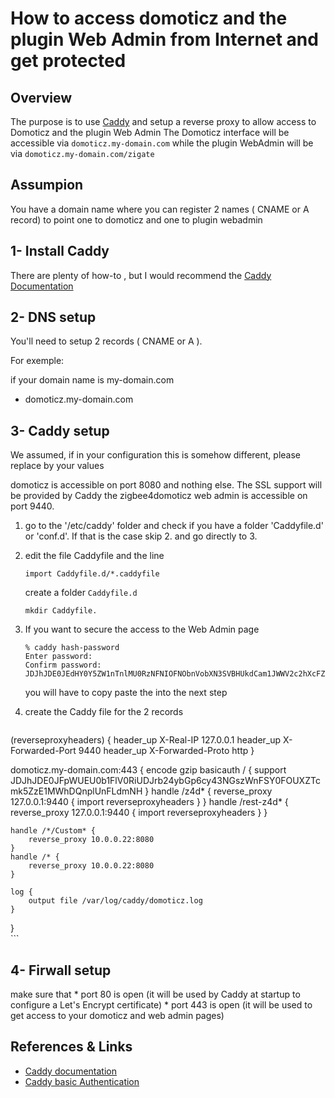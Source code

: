 # How to access domoticz and the plugin Web Admin from Internet and get protected

## Overview

The purpose is to use [Caddy](https://caddyserver.com/docs/) and setup a reverse proxy to allow access to Domoticz and the plugin Web Admin
The Domoticz interface will be accessible via `domoticz.my-domain.com` while the plugin WebAdmin will be via `domoticz.my-domain.com/zigate`
## Assumpion

You have a domain name where you can register 2 names ( CNAME or A record) to point one to domoticz and one to plugin webadmin

## 1- Install Caddy

There are plenty of how-to , but I would recommend the [Caddy Documentation](https://caddyserver.com/docs/install#debian-ubuntu-raspbian)

## 2- DNS setup

You'll need to setup 2 records ( CNAME or A ).

For exemple:

if your domain name is my-domain.com

* domoticz.my-domain.com


## 3- Caddy setup

   We assumed, if in your configuration this is somehow different, please replace by your values
   
   domoticz is accessible on port 8080 and nothing else. The SSL support will be provided by Caddy
   the zigbee4domoticz web admin is accessible on port 9440.

1. go to the '/etc/caddy' folder and check if you have a folder 'Caddyfile.d' or 'conf.d'. If that is the case skip 2. and go directly to 3.
2. edit the file Caddyfile and the line
   ```
   import Caddyfile.d/*.caddyfile
   ```
   
   create a folder `Caddyfile.d`
   ```
   mkdir Caddyfile.
   ```

3. If you want to secure the access to the Web Admin page

   ```
   % caddy hash-password
   Enter password:
   Confirm password:
   JDJhJDE0JEdHY0Y5ZW1nTnlMU0RzNFNIOFNObnVobXN3SVBHUkdCam1JWWV2c2hXcFZSd3AwZ2JWOHdl
   ```
   you will have to copy paste the <hash password> into the next step
  
5. create the Caddy file for the 2 records

   ```
(reverseproxyheaders) {
    header_up X-Real-IP 127.0.0.1
    header_up X-Forwarded-Port 9440
    header_up X-Forwarded-Proto http
}

domoticz.my-domain.com:443 {
    encode gzip
    basicauth / {
        support JDJhJDE0JFpWUEU0b1FlV0RiUDJrb24ybGp6cy43NGszWnFSY0FOUXZTcmk5ZzE1MWhDQnplUnFLdmNH
    }
    handle /z4d* {
        reverse_proxy 127.0.0.1:9440 {
            import reverseproxyheaders
        }
    }
    handle /rest-z4d* {
        reverse_proxy 127.0.0.1:9440 {
            import reverseproxyheaders
        }
    }

    handle /*/Custom* {
        reverse_proxy 10.0.0.22:8080
    }
    handle /* {
        reverse_proxy 10.0.0.22:8080
    }

    log {
        output file /var/log/caddy/domoticz.log
    }

}	
     ```
	
## 4- Firwall setup
	
   make sure that
	* port 80 is open (it will be used by Caddy at startup to configure a Let's Encrypt certificate)
	* port 443 is open (it will be used to get access to your domoticz and web admin pages)

## References & Links
	
   * [Caddy documentation](https://caddyserver.com/docs/)
   * [Caddy basic Authentication](https://caddyserver.com/docs/caddyfile/directives/basicauth)

